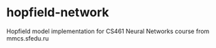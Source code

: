 # hopfield-network
Hopfield model implementation for CS461 Neural Networks course from mmcs.sfedu.ru
